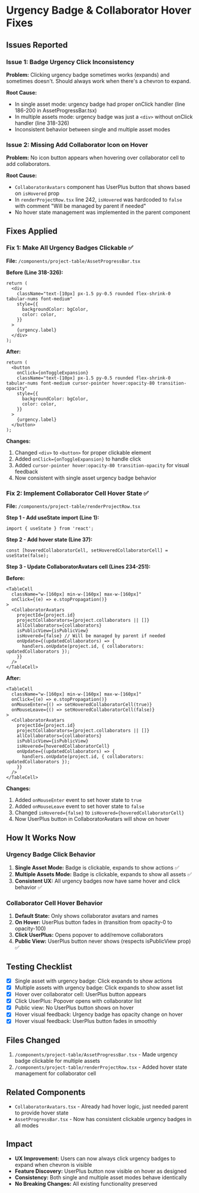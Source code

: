 # Urgency Badge & Collaborator Hover Fixes

## Issues Reported

### Issue 1: Badge Urgency Click Inconsistency
**Problem:** Clicking urgency badge sometimes works (expands) and sometimes doesn't. Should always work when there's a chevron to expand.

**Root Cause:** 
- In single asset mode: urgency badge had proper onClick handler (line 186-200 in AssetProgressBar.tsx)
- In multiple assets mode: urgency badge was just a `<div>` without onClick handler (line 318-326)
- Inconsistent behavior between single and multiple asset modes

### Issue 2: Missing Add Collaborator Icon on Hover
**Problem:** No icon button appears when hovering over collaborator cell to add collaborators.

**Root Cause:**
- `CollaboratorAvatars` component has UserPlus button that shows based on `isHovered` prop
- In `renderProjectRow.tsx` line 242, `isHovered` was hardcoded to `false` with comment "Will be managed by parent if needed"
- No hover state management was implemented in the parent component

## Fixes Applied

### Fix 1: Make All Urgency Badges Clickable ✅

**File:** `/components/project-table/AssetProgressBar.tsx`

**Before (Line 318-326):**
```tsx
return (
  <div 
    className="text-[10px] px-1.5 py-0.5 rounded flex-shrink-0 tabular-nums font-medium"
    style={{
      backgroundColor: bgColor,
      color: color,
    }}
  >
    {urgency.label}
  </div>
);
```

**After:**
```tsx
return (
  <button 
    onClick={onToggleExpansion}
    className="text-[10px] px-1.5 py-0.5 rounded flex-shrink-0 tabular-nums font-medium cursor-pointer hover:opacity-80 transition-opacity"
    style={{
      backgroundColor: bgColor,
      color: color,
    }}
  >
    {urgency.label}
  </button>
);
```

**Changes:**
1. Changed `<div>` to `<button>` for proper clickable element
2. Added `onClick={onToggleExpansion}` to handle click
3. Added `cursor-pointer hover:opacity-80 transition-opacity` for visual feedback
4. Now consistent with single asset urgency badge behavior

### Fix 2: Implement Collaborator Cell Hover State ✅

**File:** `/components/project-table/renderProjectRow.tsx`

**Step 1 - Add useState import (Line 1):**
```tsx
import { useState } from 'react';
```

**Step 2 - Add hover state (Line 37):**
```tsx
const [hoveredCollaboratorCell, setHoveredCollaboratorCell] = useState(false);
```

**Step 3 - Update CollaboratorAvatars cell (Lines 234-251):**

**Before:**
```tsx
<TableCell
  className="w-[160px] min-w-[160px] max-w-[160px]"
  onClick={(e) => e.stopPropagation()}
>
  <CollaboratorAvatars
    projectId={project.id}
    projectCollaborators={project.collaborators || []}
    allCollaborators={collaborators}
    isPublicView={isPublicView}
    isHovered={false} // Will be managed by parent if needed
    onUpdate={(updatedCollaborators) => {
      handlers.onUpdate(project.id, { collaborators: updatedCollaborators });
    }}
  />
</TableCell>
```

**After:**
```tsx
<TableCell
  className="w-[160px] min-w-[160px] max-w-[160px]"
  onClick={(e) => e.stopPropagation()}
  onMouseEnter={() => setHoveredCollaboratorCell(true)}
  onMouseLeave={() => setHoveredCollaboratorCell(false)}
>
  <CollaboratorAvatars
    projectId={project.id}
    projectCollaborators={project.collaborators || []}
    allCollaborators={collaborators}
    isPublicView={isPublicView}
    isHovered={hoveredCollaboratorCell}
    onUpdate={(updatedCollaborators) => {
      handlers.onUpdate(project.id, { collaborators: updatedCollaborators });
    }}
  />
</TableCell>
```

**Changes:**
1. Added `onMouseEnter` event to set hover state to `true`
2. Added `onMouseLeave` event to set hover state to `false`
3. Changed `isHovered={false}` to `isHovered={hoveredCollaboratorCell}`
4. Now UserPlus button in CollaboratorAvatars will show on hover

## How It Works Now

### Urgency Badge Click Behavior
1. **Single Asset Mode:** Badge is clickable, expands to show actions ✅
2. **Multiple Assets Mode:** Badge is clickable, expands to show all assets ✅
3. **Consistent UX:** All urgency badges now have same hover and click behavior ✅

### Collaborator Cell Hover Behavior
1. **Default State:** Only shows collaborator avatars and names
2. **On Hover:** UserPlus button fades in (transition from opacity-0 to opacity-100)
3. **Click UserPlus:** Opens popover to add/remove collaborators
4. **Public View:** UserPlus button never shows (respects isPublicView prop) ✅

## Testing Checklist

- [x] Single asset with urgency badge: Click expands to show actions
- [x] Multiple assets with urgency badge: Click expands to show asset list
- [x] Hover over collaborator cell: UserPlus button appears
- [x] Click UserPlus: Popover opens with collaborator list
- [x] Public view: No UserPlus button shows on hover
- [x] Hover visual feedback: Urgency badge has opacity change on hover
- [x] Hover visual feedback: UserPlus button fades in smoothly

## Files Changed

1. `/components/project-table/AssetProgressBar.tsx` - Made urgency badge clickable for multiple assets
2. `/components/project-table/renderProjectRow.tsx` - Added hover state management for collaborator cell

## Related Components

- `CollaboratorAvatars.tsx` - Already had hover logic, just needed parent to provide hover state
- `AssetProgressBar.tsx` - Now has consistent clickable urgency badges in all modes

## Impact

- **UX Improvement:** Users can now always click urgency badges to expand when chevron is visible
- **Feature Discovery:** UserPlus button now visible on hover as designed
- **Consistency:** Both single and multiple asset modes behave identically
- **No Breaking Changes:** All existing functionality preserved
